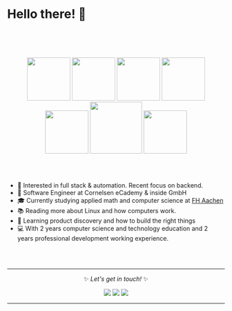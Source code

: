 # Hello there! 👋
<br>
<br>
<br>
<p align="center">
  <!-- Python <img src="https://i.giphy.com/media/LMt9638dO8dftAjtco/200.webp" width="100"> -->
  
  <!-- node --><img src="https://media.giphy.com/media/kdFc8fubgS31b8DsVu/giphy.gif" width="100">
  <!-- JS --><img src="https://media3.giphy.com/media/ln7z2eWriiQAllfVcn/200w.webp" width="100">
  <!-- React <img src="https://i.giphy.com/media/eNAsjO55tPbgaor7ma/200w.webp" width="100"> -->
  <!-- Vue --><img src="https://i.giphy.com/media/VgGthkhUvGgOit7Y9i/200.webp" width="100">
  <!-- k8s --><img src="https://media.giphy.com/media/W0cnsqYq8vZmRr4JZS/giphy.gif" width="100">
  <!-- Github --><img src="https://i.giphy.com/media/KzJkzjggfGN5Py6nkT/200.webp" width="100">
  <!-- gitlab --><img src="https://media.giphy.com/media/hqrdSW7r1DFsDZwSnR/giphy.gif" width="120">
  <!-- vs code --><img src="https://i.giphy.com/media/IdyAQJVN2kVPNUrojM/200.webp" width="100">
  
</p>
<br>
<br>    

* 🧐   Interested in full stack & automation. Recent focus on backend.
* 💼   Software Engineer at Cornelsen eCademy & inside GmbH
* 🎓   Currently studying applied math and computer science at [FH Aachen](https://www.fh-aachen.de/studium/angewandte-mathematik-und-informatik-bsc)
* 📚   Reading more about Linux and how computers work.
* 🌱   Learning product discovery and how to build the right things
* 💻   With 2 years computer science and technology education and 2 years professional development working experience.
<br>
<br>
<hr>
<p align="center">
  ✨ <i>Let's get in touch!</i> ✨

<p align="center">
  <a href="mailto:thorbenbelow@gmail.com"><img src="https://img.icons8.com/material-outlined/30/000000/new-post.png"/></a>
  <a href="https://gitlab.com/thorbenbelow"><img src="https://img.icons8.com/windows/30/000000/gitlab.png"/></a>
  <a href="https://hub.docker.com/u/thorbenbelow"><img src="https://img.icons8.com/small/30/000000/docker.png"/></a>
  <!-- <a href= "https://www.linkedin.com/in/*"><img src="https://img.icons8.com/material-outlined/30/000000/linkedin.png"/></a> -->
  <!-- <a href= "https://twitter.com/*"><img src="https://img.icons8.com/material-outlined/30/000000/twitter.png"/></a> -->
  <!-- <a href= ""><img src="https://img.icons8.com/material-outlined/27/000000/geography.png"/></a> -->
</p>
<hr>
<!--
**thorbenbelow/thorbenbelow** is a ✨ _special_ ✨ repository because its `README.md` (this file) appears on your GitHub profile.

Here are some ideas to get you started:

- 🔭 I’m currently working on ...
- 🌱 I’m currently learning ...
- 👯 I’m looking to collaborate on ...
- 🤔 I’m looking for help with ...
- 💬 Ask me about ...
- 📫 How to reach me: ...
- 😄 Pronouns: ...
- ⚡ Fun fact: ...
-->
